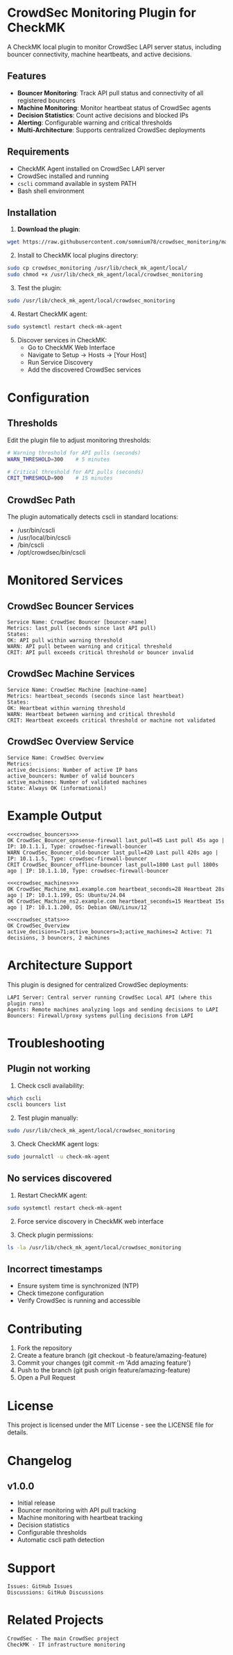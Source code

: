 # CrowdSec Monitoring Plugin for CheckMK

A CheckMK local plugin to monitor CrowdSec LAPI server status, including bouncer connectivity, machine heartbeats, and active decisions.

## Features

- **Bouncer Monitoring**: Track API pull status and connectivity of all registered bouncers
- **Machine Monitoring**: Monitor heartbeat status of CrowdSec agents
- **Decision Statistics**: Count active decisions and blocked IPs
- **Alerting**: Configurable warning and critical thresholds
- **Multi-Architecture**: Supports centralized CrowdSec deployments

## Requirements

- CheckMK Agent installed on CrowdSec LAPI server
- CrowdSec installed and running
- `cscli` command available in system PATH
- Bash shell environment

## Installation

1. **Download the plugin**:
```bash
wget https://raw.githubusercontent.com/somnium78/crowdsec_monitoring/main/crowdsec_monitoring
```

2. Install to CheckMK local plugins directory:
```bash
sudo cp crowdsec_monitoring /usr/lib/check_mk_agent/local/
sudo chmod +x /usr/lib/check_mk_agent/local/crowdsec_monitoring
```

3. Test the plugin:
```bash
sudo /usr/lib/check_mk_agent/local/crowdsec_monitoring
```

4. Restart CheckMK agent:
```bash
sudo systemctl restart check-mk-agent
```

5. Discover services in CheckMK:
   - Go to CheckMK Web Interface
   - Navigate to Setup → Hosts → [Your Host]
   - Run Service Discovery
   - Add the discovered CrowdSec services

# Configuration
## Thresholds

Edit the plugin file to adjust monitoring thresholds:
```bash
# Warning threshold for API pulls (seconds)
WARN_THRESHOLD=300    # 5 minutes

# Critical threshold for API pulls (seconds)  
CRIT_THRESHOLD=900    # 15 minutes
```

## CrowdSec Path

The plugin automatically detects cscli in standard locations:
- /usr/bin/cscli
- /usr/local/bin/cscli
- /bin/cscli
- /opt/crowdsec/bin/cscli


# Monitored Services
## CrowdSec Bouncer Services

    Service Name: CrowdSec Bouncer [bouncer-name]
    Metrics: last_pull (seconds since last API pull)
    States:
    OK: API pull within warning threshold
    WARN: API pull between warning and critical threshold
    CRIT: API pull exceeds critical threshold or bouncer invalid

## CrowdSec Machine Services

    Service Name: CrowdSec Machine [machine-name]
    Metrics: heartbeat_seconds (seconds since last heartbeat)
    States:
    OK: Heartbeat within warning threshold
    WARN: Heartbeat between warning and critical threshold
    CRIT: Heartbeat exceeds critical threshold or machine not validated

## CrowdSec Overview Service

    Service Name: CrowdSec Overview
    Metrics:
    active_decisions: Number of active IP bans
    active_bouncers: Number of valid bouncers
    active_machines: Number of validated machines
    State: Always OK (informational)

# Example Output
```
<<<crowdsec_bouncers>>>
OK CrowdSec_Bouncer_opnsense-firewall last_pull=45 Last pull 45s ago | IP: 10.1.1.1, Type: crowdsec-firewall-bouncer
WARN CrowdSec_Bouncer_old-bouncer last_pull=420 Last pull 420s ago | IP: 10.1.1.5, Type: crowdsec-firewall-bouncer
CRIT CrowdSec_Bouncer_offline-bouncer last_pull=1800 Last pull 1800s ago | IP: 10.1.1.10, Type: crowdsec-firewall-bouncer

<<<crowdsec_machines>>>
OK CrowdSec_Machine_mx1.example.com heartbeat_seconds=28 Heartbeat 28s ago | IP: 10.1.1.199, OS: Ubuntu/24.04
OK CrowdSec_Machine_ns2.example.com heartbeat_seconds=15 Heartbeat 15s ago | IP: 10.1.1.200, OS: Debian GNU/Linux/12

<<<crowdsec_stats>>>
OK CrowdSec_Overview active_decisions=71;active_bouncers=3;active_machines=2 Active: 71 decisions, 3 bouncers, 2 machines
```

# Architecture Support

This plugin is designed for centralized CrowdSec deployments:

    LAPI Server: Central server running CrowdSec Local API (where this plugin runs)
    Agents: Remote machines analyzing logs and sending decisions to LAPI
    Bouncers: Firewall/proxy systems pulling decisions from LAPI

# Troubleshooting
## Plugin not working

1. Check cscli availability:
```bash
which cscli
cscli bouncers list
```

2. Test plugin manually:
```bash
sudo /usr/lib/check_mk_agent/local/crowdsec_monitoring
```

3. Check CheckMK agent logs:
```bash
sudo journalctl -u check-mk-agent
```

## No services discovered

1. Restart CheckMK agent:
```bash
sudo systemctl restart check-mk-agent
```
2. Force service discovery in CheckMK web interface

3. Check plugin permissions:
```bash
ls -la /usr/lib/check_mk_agent/local/crowdsec_monitoring
```

## Incorrect timestamps

- Ensure system time is synchronized (NTP)
- Check timezone configuration
- Verify CrowdSec is running and accessible

# Contributing

1. Fork the repository
2. Create a feature branch (git checkout -b feature/amazing-feature)
3. Commit your changes (git commit -m 'Add amazing feature')
4. Push to the branch (git push origin feature/amazing-feature)
5. Open a Pull Request

# License

This project is licensed under the MIT License - see the LICENSE file for details.

# Changelog
## v1.0.0

- Initial release
- Bouncer monitoring with API pull tracking
- Machine monitoring with heartbeat tracking
- Decision statistics
- Configurable thresholds
- Automatic cscli path detection

# Support

    Issues: GitHub Issues
    Discussions: GitHub Discussions

# Related Projects

    CrowdSec - The main CrowdSec project
    CheckMK - IT infrastructure monitoring

